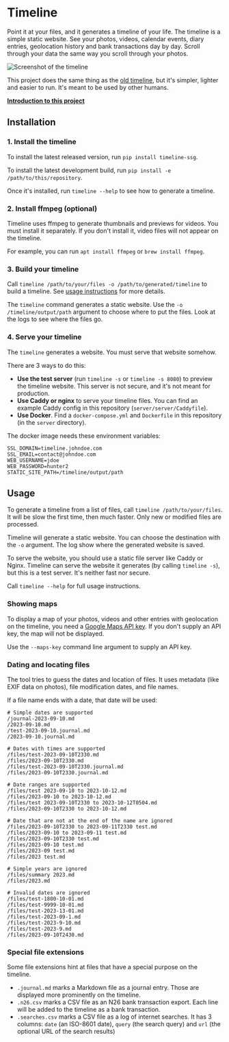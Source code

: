# Timeline

Point it at your files, and it generates a timeline of your life. The timeline is a simple static website. See your photos, videos, calendar events, diary entries, geolocation history and bank transactions day by day. Scroll through your data the same way you scroll through your photos.

![Screenshot of the timeline](https://nicolasbouliane.com/images/timeline-1.png)

This project does the same thing as the [old timeline](https://github.com/nicbou/timeline-old), but it's simpler, lighter and easier to run. It's meant to be used by other humans.

**[Introduction to this project](https://nicolasbouliane.com/projects/new-timeline)**

## Installation

### 1. Install the timeline

To install the latest released version, run `pip install timeline-ssg`.

To install the latest development build, run `pip install -e /path/to/this/repository`.

Once it's installed, run `timeline --help` to see how to generate a timeline.

### 2. Install ffmpeg (optional)

Timeline uses ffmpeg to generate thumbnails and previews for videos. You must install it separately. If you don't install it, video files will not appear on the timeline.

For example, you can run `apt install ffmpeg` or `brew install ffmpeg`.

### 3. Build your timeline

Call `timeline /path/to/your/files -o /path/to/generated/timeline` to build a timeline. See [usage instructions](#usage) for more details.

The `timeline` command generates a static website. Use the `-o /timeline/output/path` argument to choose where to put the files. Look at the logs to see where the files go.

### 4. Serve your timeline

The `timeline` generates a website. You must serve that website somehow.

There are 3 ways to do this:

- **Use the test server** (run `timeline -s` or `timeline -s 8080`) to preview the timeline website. This server is not secure, and it's not meant for production.
- **Use Caddy or nginx** to serve your timeline files. You can find an example Caddy config in this repository (`server/server/Caddyfile`).
- **Use Docker**. Find a `docker-compose.yml` and `Dockerfile` in this repository (in the `server` directory).

The docker image needs these environment variables:
```
SSL_DOMAIN=timeline.johndoe.com
SSL_EMAIL=contact@johndoe.com
WEB_USERNAME=jdoe
WEB_PASSWORD=hunter2
STATIC_SITE_PATH=/timeline/output/path
```

## Usage

To generate a timeline from a list of files, call `timeline /path/to/your/files`. It will be slow the first time, then much faster. Only new or modified files are processed.

Timeline will generate a static website. You can choose the destination with the `-o` argument. The log show where the generated website is saved.

To serve the website, you should use a static file server like Caddy or Nginx. Timeline can serve the website it generates (by calling `timeline -s`), but this is a test server. It's neither fast nor secure.

Call `timeline --help` for full usage instructions.

### Showing maps

To display a map of your photos, videos and other entries with geolocation on the timeline, you need a [Google Maps API key](https://developers.google.com/maps/documentation/javascript/get-api-key). If you don't supply an API key, the map will not be displayed.

Use the `--maps-key` command line argument to supply an API key.

### Dating and locating files

The tool tries to guess the dates and location of files. It uses metadata (like EXIF data on photos), file modification dates, and file names.

If a file name ends with a date, that date will be used:

```
# Simple dates are supported
/journal-2023-09-10.md
/2023-09-10.md
/test-2023-09-10.journal.md
/2023-09-10.journal.md

# Dates with times are supported
/files/test-2023-09-10T2330.md
/files/2023-09-10T2330.md
/files/test-2023-09-10T2330.journal.md
/files/2023-09-10T2330.journal.md

# Date ranges are supported
/files/test 2023-09-10 to 2023-10-12.md
/files/2023-09-10 to 2023-10-12.md
/files/test 2023-09-10T2330 to 2023-10-12T0504.md
/files/2023-09-10T2330 to 2023-10-12.md

# Date that are not at the end of the name are ignored
/files/2023-09-10T2330 to 2023-09-11T2330 test.md
/files/2023-09-10 to 2023-09-11 test.md
/files/2023-09-10T2330 test.md
/files/2023-09-10 test.md
/files/2023-09 test.md
/files/2023 test.md

# Simple years are ignored
/files/summary 2023.md
/files/2023.md

# Invalid dates are ignored
/files/test-1800-10-01.md
/files/test-9999-10-01.md
/files/test-2023-13-01.md
/files/test-2023-09-1.md
/files/test-2023-9-10.md
/files/test-2023-9.md
/files/2023-09-10T2430.md
```

### Special file extensions

Some file extensions hint at files that have a special purpose on the timeline.

- `.journal.md` marks a Markdown file as a journal entry. Those are displayed more prominently on the timeline.
- `.n26.csv` marks a CSV file as an N26 bank transaction export. Each line will be added to the timeline as a bank transaction.
- `.searches.csv` marks a CSV file as a log of internet searches. It has 3 columns: `date` (an ISO-8601 date), `query` (the search query) and `url` (the optional URL of the search results)